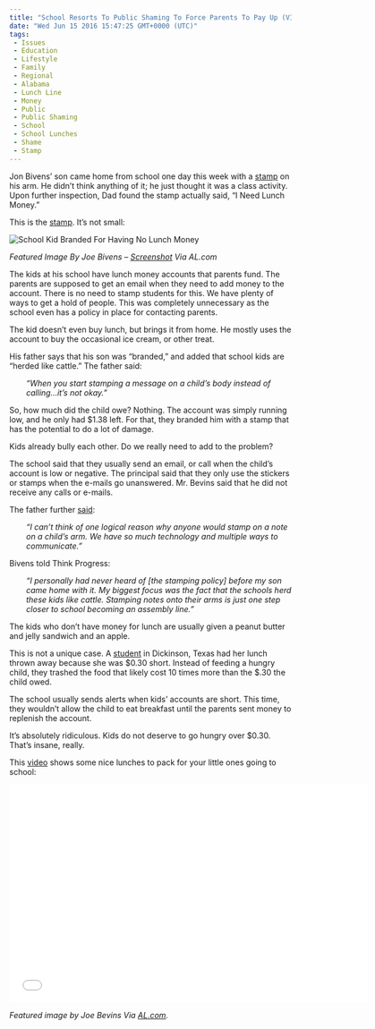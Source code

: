 ```yaml
---
title: "School Resorts To Public Shaming To Force Parents To Pay Up (VIDEO)"
date: "Wed Jun 15 2016 15:47:25 GMT+0000 (UTC)"
tags: 
 - Issues
 - Education
 - Lifestyle
 - Family
 - Regional
 - Alabama
 - Lunch Line
 - Money
 - Public
 - Public Shaming
 - School
 - School Lunches
 - Shame
 - Stamp
---
```

<p><!-- Quick Adsense WordPress Plugin: http://quicksense.net/ --></p><p>Jon Bivens&#x2019; son came home from school one day this week with a <a href="http://www.al.com/news/birmingham/index.ssf/2016/06/gardendale_elementary_student.html" onclick="__gaTracker(&apos;send&apos;, &apos;event&apos;, &apos;outbound-article&apos;, &apos;http://www.al.com/news/birmingham/index.ssf/2016/06/gardendale_elementary_student.html&apos;, &apos;stamp&apos;);" target="_blank">stamp</a> on his arm. He&#xA0;didn&#x2019;t think anything of it; he just thought it was a class activity. Upon further inspection, Dad found the stamp actually said, &#x201C;I Need Lunch Money.&#x201D;</p><p>This is the <a href="http://media.al.com/news_birmingham_impact/photo/gardendale-stamp-0bec23f03ba92575.jpg" onclick="__gaTracker(&apos;send&apos;, &apos;event&apos;, &apos;outbound-article&apos;, &apos;http://media.al.com/news_birmingham_impact/photo/gardendale-stamp-0bec23f03ba92575.jpg&apos;, &apos;stamp&apos;);">stamp</a>. It&#x2019;s not small:</p><div id="attachment_137227" style="width: 722px" class="wp-caption aligncenter"><img class="size-full wp-image-137227" src="http://i2.wp.com/cdn.liberalamerica.org/wp-content/uploads/2016/06/Lunch.jpg?resize=712%2C400" alt="School Kid Branded For Having No Lunch Money" srcset="http://i2.wp.com/cdn.liberalamerica.org/wp-content/uploads/2016/06/Lunch.jpg?resize=712%2C400 712w, http://i2.wp.com/cdn.liberalamerica.org/wp-content/uploads/2016/06/Lunch.jpg?resize=712%2C400 64w, http://i2.wp.com/cdn.liberalamerica.org/wp-content/uploads/2016/06/Lunch.jpg?resize=712%2C400 350w, http://i2.wp.com/cdn.liberalamerica.org/wp-content/uploads/2016/06/Lunch.jpg?resize=712%2C400 600w" sizes="(max-width: 712px) 100vw, 712px" data-recalc-dims="1">
<p class="wp-caption-text"><em>Featured Image By Joe Bivens &#x2013;&#xA0;<a href="http://media.al.com/news_birmingham_impact/photo/gardendale-stamp-0bec23f03ba92575.jpg" onclick="__gaTracker(&apos;send&apos;, &apos;event&apos;, &apos;outbound-article&apos;, &apos;http://media.al.com/news_birmingham_impact/photo/gardendale-stamp-0bec23f03ba92575.jpg&apos;, &apos;Screenshot&apos;);">Screenshot</a> Via AL.com</em></p>
</div><p>The kids at his school have lunch money accounts that parents fund. The parents are supposed to get an email when they need to add money to the account. There is no need to stamp students for this.&#xA0;We have plenty of ways to get a hold of people. This was&#xA0;completely unnecessary as the school even has a policy in place for contacting parents.</p><p>The kid doesn&#x2019;t even buy lunch, but brings it from home. He mostly uses the account to buy the occasional ice cream, or other treat.</p><p>His father says that his son was &#x201C;branded,&#x201D; and added that school kids are &#x201C;herded like cattle.&#x201D; The father said:</p><p style="padding-left: 30px;"><em>&#x201C;When you start stamping a message on a child&#x2019;s body instead of calling&#x2026;it&#x2019;s not okay.&#x201D;</em></p><p>So, how much did the child owe? Nothing. The account was simply running low, and he only had $1.38 left. For that, they branded him with a stamp that has the potential to do a lot of damage.</p><p>Kids already bully each other. Do we really need to add to the problem?</p><p>The school said that they usually send an email, or call when the child&#x2019;s account is low or negative. The principal said that they only use the stickers or stamps when the e-mails go unanswered. Mr. Bevins said that he did not receive any calls or e-mails.</p><p>The father further <a href="http://thinkprogress.org/education/2016/06/14/3788290/gardendale-alabama-stamp-3rd-graders-arm-school-lunches/" onclick="__gaTracker(&apos;send&apos;, &apos;event&apos;, &apos;outbound-article&apos;, &apos;http://thinkprogress.org/education/2016/06/14/3788290/gardendale-alabama-stamp-3rd-graders-arm-school-lunches/&apos;, &apos;said&apos;);" target="_blank">said</a>:</p><p style="padding-left: 30px;"><em>&#x201C;I can&#x2019;t think of one logical reason why anyone would stamp on a note on a child&#x2019;s arm. We have so much technology and multiple ways to communicate.&#x201D;</em></p><p>Bivens told Think Progress:</p><p style="padding-left: 30px;"><em>&#x201C;I personally had never heard of [the stamping policy] before my son came home with it. My biggest focus was the fact that the schools herd these kids like cattle. Stamping notes onto their arms is just one step closer to school becoming an assembly line.&#x201D;</em></p><p>The kids who don&#x2019;t have money for lunch are usually given a peanut butter and jelly sandwich and an apple.</p><p>This is not a unique case. A <a href="http://thinkprogress.org/education/2013/11/08/2916811/school-throws-breakfast/" onclick="__gaTracker(&apos;send&apos;, &apos;event&apos;, &apos;outbound-article&apos;, &apos;http://thinkprogress.org/education/2013/11/08/2916811/school-throws-breakfast/&apos;, &apos;student&apos;);" target="_blank">student</a> in Dickinson, Texas had her lunch thrown away because she was $0.30 short.&#xA0;Instead of feeding a hungry child, they trashed the food that likely cost 10 times more than the $.30 the child owed.</p><p><!-- Quick Adsense WordPress Plugin: http://quicksense.net/ --></p><p>The school usually sends alerts when kids&#x2019; accounts are short. This time, they wouldn&#x2019;t allow the child to eat&#xA0;breakfast until the parents sent money to replenish the account.</p><p>It&#x2019;s&#xA0;absolutely ridiculous. Kids do not deserve to go hungry over $0.30. That&#x2019;s insane, really.</p><p>This <a href="https://youtu.be/IAET5TB---w" onclick="__gaTracker(&apos;send&apos;, &apos;event&apos;, &apos;outbound-article&apos;, &apos;https://youtu.be/IAET5TB---w&apos;, &apos;video&apos;);">video</a> shows some nice lunches to pack for your little ones going to school:</p><p><span class="embed-youtube" style="text-align:center; display: block;"><iframe class="youtube-player" type="text/html" width="640" height="390" src="//www.youtube.com/embed/IAET5TB---w?version=3&amp;rel=1&amp;fs=1&amp;autohide=2&amp;showsearch=0&amp;showinfo=1&amp;iv_load_policy=1&amp;wmode=transparent" allowfullscreen="true" style="border:0;"></iframe></span></p><p><em>Featured image by Joe Bevins Via <a href="http://www.al.com/news/birmingham/index.ssf/2016/06/gardendale_elementary_student.html" onclick="__gaTracker(&apos;send&apos;, &apos;event&apos;, &apos;outbound-article&apos;, &apos;http://www.al.com/news/birmingham/index.ssf/2016/06/gardendale_elementary_student.html&apos;, &apos;AL.com&apos;);" target="_blank">AL.com</a>.</em></p><div style="font-size:0px;height:0px;line-height:0px;margin:0;padding:0;clear:both"></div>